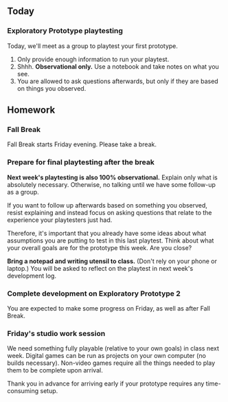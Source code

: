 ## Today
### Exploratory Prototype playtesting
Today, we'll meet as a group to playtest your first prototype.
1. Only provide enough information to run your playtest.
2. Shhh. __Observational only.__ Use a notebook and take notes on what you see.
3. You are allowed to ask questions afterwards, but only if they are based on things you observed.


## Homework

### Fall Break

Fall Break starts Friday evening. Please take a break.

### Prepare for final playtesting after the break
__Next week's playtesting is also 100% observational.__ Explain only what is absolutely necessary. Otherwise, no talking until we have some follow-up as a group.

If you want to follow up afterwards based on something you observed, resist explaining and instead focus on asking questions that relate to the experience your playtesters just had.

Therefore, it's important that you already have some ideas about what assumptions you are putting to test in this last playtest. Think about what your overall goals are for the prototype this week. Are you close?

__Bring a notepad and writing utensil to class.__ (Don't rely on your phone or laptop.) You will be asked to reflect on the playtest in next week's development log.

### Complete development on Exploratory Prototype 2
You are expected to make some progress on Friday, as well as after Fall Break.

### Friday's studio work session
We need something fully playable (relative to your own goals) in class next week. Digital games can be run as projects on your own computer (no builds necessary). Non-video games require all the things needed to play them to be complete upon arrival. 

Thank you in advance for arriving early if your prototype requires any time-consuming setup.